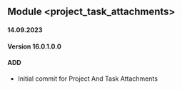 ## Module <project_task_attachments>

#### 14.09.2023
#### Version 16.0.1.0.0
#### ADD

- Initial commit for Project And Task Attachments
